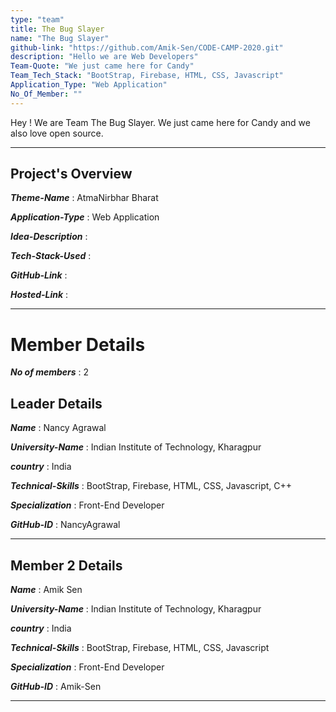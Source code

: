 ```yaml
---
type: "team"                   
title: The Bug Slayer
name: "The Bug Slayer"
github-link: "https://github.com/Amik-Sen/CODE-CAMP-2020.git"
description: "Hello we are Web Developers"
Team-Quote: "We just came here for Candy"
Team_Tech_Stack: "BootStrap, Firebase, HTML, CSS, Javascript"
Application_Type: "Web Application"
No_Of_Member: ""
---
```


Hey ! We are Team The Bug Slayer. We just came here for Candy and we also love open source.

---

## Project's Overview

_**Theme-Name**_ : AtmaNirbhar Bharat

_**Application-Type**_ :   Web Application 

_**Idea-Description**_ :   

_**Tech-Stack-Used**_ :   

_**GitHub-Link**_ :   

_**Hosted-Link**_ :    

---

# Member Details

_**No of members**_ : 2


## Leader Details

_**Name**_ : Nancy Agrawal

_**University-Name**_ : Indian Institute of Technology, Kharagpur

_**country**_ : India
 
_**Technical-Skills**_ : BootStrap, Firebase, HTML, CSS, Javascript, C++

_**Specialization**_ : Front-End Developer

_**GitHub-ID**_ :  NancyAgrawal

---

## Member 2 Details

_**Name**_ : Amik Sen

_**University-Name**_ : Indian Institute of Technology, Kharagpur

_**country**_ : India
 
_**Technical-Skills**_ : BootStrap, Firebase, HTML, CSS, Javascript

_**Specialization**_ : Front-End Developer

_**GitHub-ID**_ :  Amik-Sen 

---
